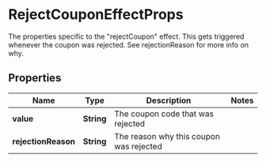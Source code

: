 

# RejectCouponEffectProps

The properties specific to the \"rejectCoupon\" effect. This gets triggered whenever the coupon was rejected. See rejectionReason for more info on why.
## Properties

Name | Type | Description | Notes
------------ | ------------- | ------------- | -------------
**value** | **String** | The coupon code that was rejected | 
**rejectionReason** | **String** | The reason why this coupon was rejected | 



